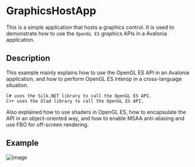# GraphicsHostApp
This is a simple application that hosts a graphics control. It is used to demonstrate how to use the `OpenGL ES` graphics APIs in a Avalonia application.

## Description
This example mainly explains how to use the OpenGL ES API in an Avalonia application, and how to perform OpenGL ES interop in a cross-language situation.
```
C# uses the Silk.NET library to call the OpenGL ES API.
C++ uses the Glad library to call the OpenGL ES API.
```
Also explained how to use shaders in OpenGL ES, how to encapsulate the API in an object-oriented way, and how to enable MSAA anti-aliasing and use FBO for off-screen rendering.

## Example
![image](https://github.com/qian-o/GraphicsHostApp/assets/84434846/653539fc-fd83-40ac-8595-f3b2f97bbf2f)
